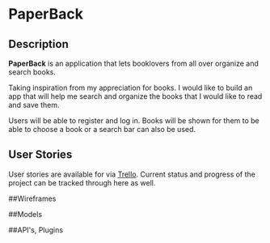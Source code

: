 # PaperBack

## Description
  **PaperBack** is an application that lets booklovers from all over organize and search books.

Taking inspiration from my appreciation for books. I would like to build an app that will help me search and organize the books that I would like to read and save them.

Users will be able to register and log in. Books will be shown for them to be able to choose a book or a search bar can also be used.
  
## User Stories
  User stories are available for via [Trello](https://trello.com/b/8JZGZAKY/paperback). Current status and progress of the project can be tracked through here as well.

##Wireframes

##Models

##API's, Plugins
